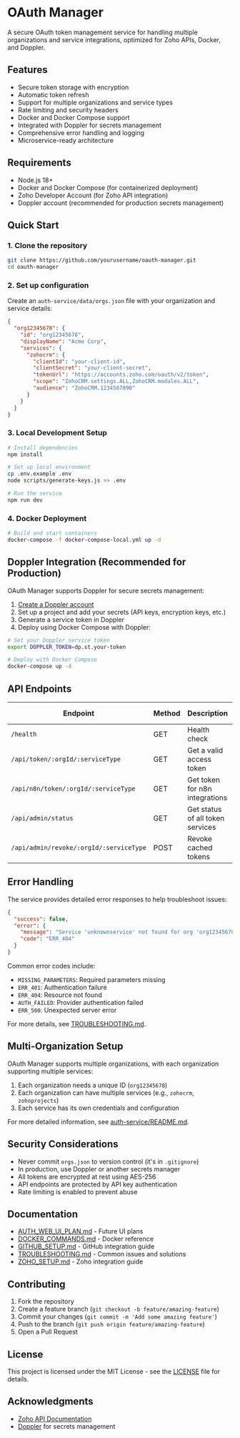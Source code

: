 # OAuth Manager

A secure OAuth token management service for handling multiple organizations and service integrations, optimized for Zoho APIs, Docker, and Doppler.

## Features

- Secure token storage with encryption
- Automatic token refresh
- Support for multiple organizations and service types
- Rate limiting and security headers
- Docker and Docker Compose support
- Integrated with Doppler for secrets management
- Comprehensive error handling and logging
- Microservice-ready architecture

## Requirements

- Node.js 18+
- Docker and Docker Compose (for containerized deployment)
- Zoho Developer Account (for Zoho API integration)
- Doppler account (recommended for production secrets management)

## Quick Start

### 1. Clone the repository

```bash
git clone https://github.com/yourusername/oauth-manager.git
cd oauth-manager
```

### 2. Set up configuration

Create an `auth-service/data/orgs.json` file with your organization and service details:

```json
{
  "org12345678": {
    "id": "org12345678",
    "displayName": "Acme Corp",
    "services": {
      "zohocrm": {
        "clientId": "your-client-id",
        "clientSecret": "your-client-secret",
        "tokenUrl": "https://accounts.zoho.com/oauth/v2/token",
        "scope": "ZohoCRM.settings.ALL,ZohoCRM.modules.ALL",
        "audience": "ZohoCRM.1234567890"
      }
    }
  }
}
```

### 3. Local Development Setup

```bash
# Install dependencies
npm install

# Set up local environment
cp .env.example .env
node scripts/generate-keys.js >> .env

# Run the service
npm run dev
```

### 4. Docker Deployment

```bash
# Build and start containers
docker-compose -f docker-compose-local.yml up -d
```

## Doppler Integration (Recommended for Production)

OAuth Manager supports Doppler for secure secrets management:

1. [Create a Doppler account](https://doppler.com)
2. Set up a project and add your secrets (API keys, encryption keys, etc.)
3. Generate a service token in Doppler
4. Deploy using Docker Compose with Doppler:

```bash
# Set your Doppler service token
export DOPPLER_TOKEN=dp.st.your-token

# Deploy with Docker Compose
docker-compose up -d
```

## API Endpoints

| Endpoint | Method | Description | Auth Required |
|----------|--------|-------------|--------------|
| `/health` | GET | Health check | No |
| `/api/token/:orgId/:serviceType` | GET | Get a valid access token | Yes (API Key) |
| `/api/n8n/token/:orgId/:serviceType` | GET | Get token for n8n integrations | Yes (API Key) |
| `/api/admin/status` | GET | Get status of all token services | Yes (Admin) |
| `/api/admin/revoke/:orgId/:serviceType` | POST | Revoke cached tokens | Yes (Admin) |

## Error Handling

The service provides detailed error responses to help troubleshoot issues:

```json
{
  "success": false,
  "error": {
    "message": "Service 'unknownservice' not found for org 'org12345678'",
    "code": "ERR_404"
  }
}
```

Common error codes include:
- `MISSING_PARAMETERS`: Required parameters missing
- `ERR_401`: Authentication failure
- `ERR_404`: Resource not found
- `AUTH_FAILED`: Provider authentication failed
- `ERR_500`: Unexpected server error

For more details, see [TROUBLESHOOTING.md](TROUBLESHOOTING.md).

## Multi-Organization Setup

OAuth Manager supports multiple organizations, with each organization supporting multiple services:

1. Each organization needs a unique ID (`org12345678`)
2. Each organization can have multiple services (e.g., `zohocrm`, `zohoprojects`)
3. Each service has its own credentials and configuration

For more detailed information, see [auth-service/README.md](auth-service/README.md).

## Security Considerations

- Never commit `orgs.json` to version control (it's in `.gitignore`)
- In production, use Doppler or another secrets manager
- All tokens are encrypted at rest using AES-256
- API endpoints are protected by API key authentication
- Rate limiting is enabled to prevent abuse

## Documentation

- [AUTH_WEB_UI_PLAN.md](AUTH_WEB_UI_PLAN.md) - Future UI plans
- [DOCKER_COMMANDS.md](DOCKER_COMMANDS.md) - Docker reference
- [GITHUB_SETUP.md](GITHUB_SETUP.md) - GitHub integration guide
- [TROUBLESHOOTING.md](TROUBLESHOOTING.md) - Common issues and solutions
- [ZOHO_SETUP.md](ZOHO_SETUP.md) - Zoho integration guide

## Contributing

1. Fork the repository
2. Create a feature branch (`git checkout -b feature/amazing-feature`)
3. Commit your changes (`git commit -m 'Add some amazing feature'`)
4. Push to the branch (`git push origin feature/amazing-feature`)
5. Open a Pull Request

## License

This project is licensed under the MIT License - see the [LICENSE](LICENSE) file for details.

## Acknowledgments

- [Zoho API Documentation](https://www.zoho.com/crm/developer/docs/api/v2/oauth-overview.html)
- [Doppler](https://doppler.com) for secrets management
